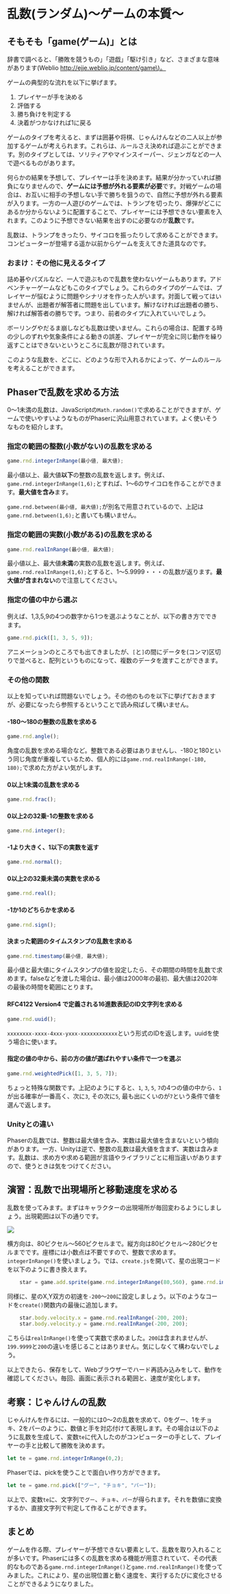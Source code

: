 # 乱数(ランダム)～ゲームの本質～

## そもそも「game\(ゲーム\)」とは

辞書で調べると、「勝敗を競うもの」「遊戯」「駆け引き」など、さまざまな意味があります\(Weblio [http://ejje.weblio.jp/content/game\)。](http://ejje.weblio.jp/content/game%29。)

ゲームの典型的な流れを以下に挙げます。

1. プレイヤーが手を決める
2. 評価する
3. 勝ち負けを判定する
4. 決着がつかなければ1に戻る

ゲームのタイプを考えると、まずは囲碁や将棋、じゃんけんなどの二人以上が参加するゲームが考えられます。これらは、ルールさえ決めれば遊ぶことができます。別のタイプとしては、ソリティアやマインスイーパー、ジェンガなどの一人で遊べるものがあります。

何らかの結果を予想して、プレイヤーは手を決めます。結果が分かっていれば勝負になりませんので、**ゲームには予想が外れる要素が必要**です。対戦ゲームの場合は、お互いに相手の予想しない手で勝ちを狙うので、自然に予想が外れる要素が入ります。一方の一人遊びのゲームでは、トランプを切ったり、爆弾がどこにあるか分からないように配置することで、プレイヤーには予想できない要素を入れます。このように予想できない結果を出すのに必要なのが**乱数**です。

乱数は、トランプをきったり、サイコロを振ったりして求めることができます。コンピューターが登場する遥か以前からゲームを支えてきた道具なのです。

### おまけ：その他に見えるタイプ

詰め碁やパズルなど、一人で遊ぶもので乱数を使わないゲームもあります。アドベンチャーゲームなどもこのタイプでしょう。これらのタイプのゲームでは、プレイヤーが悩むように問題やシナリオを作った人がいます。対面して戦ってはいませんが、出題者が解答者に問題を出しています。解けなければ出題者の勝ち、解ければ解答者の勝ちです。つまり、前者のタイプに入れていいでしょう。

ボーリングやだるま崩しなども乱数は使いません。これらの場合は、配置する時の少しのずれや気象条件による動きの誤差、プレイヤーが完全に同じ動作を繰り返すことはできないというところに乱数が隠されています。

このような乱数を、どこに、どのような形で入れるかによって、ゲームのルールを考えることができます。

## Phaserで乱数を求める方法

0～1未満の乱数は、JavaScriptの`Math.random()`で求めることができますが、ゲームで使いやすいようなものがPhaserに沢山用意されています。よく使いそうなものを紹介します。

### 指定の範囲の整数\(小数がない\)の乱数を求める

```javascript
game.rnd.integerInRange(最小値, 最大値);
```

最小値以上、最大値**以下**の整数の乱数を返します。例えば、`game.rnd.integerInRange(1,6);`とすれば、1～6のサイコロを作ることができます。**最大値を含み**ます。

`game.rnd.between(最小値, 最大値);`が別名で用意されているので、上記は`game.rnd.between(1,6);`と書いても構いません。

### 指定の範囲の実数\(小数がある\)の乱数を求める

```javascript
game.rnd.realInRange(最小値, 最大値);
```

最小値以上、最大値**未満**の実数の乱数を返します。例えば、`game.rnd.realInRange(1,6);`とすると、1～5.9999・・・の乱数が返ります。**最大値が含まれない**ので注意してください。

### 指定の値の中から選ぶ

例えば、1,3,5,9の4つの数字から1つを選ぶようなことが、以下の書き方でできます。

```javascript
game.rnd.pick([1, 3, 5, 9]);
```

アニメーションのところでも出てきましたが、`[`と`]`の間にデータを\(コンマ\)区切りで並べると、配列というものになって、複数のデータを渡すことができます。

### その他の関数

以上を知っていれば問題ないでしょう。その他のものを以下に挙げておきますが、必要になったら参照するということで読み飛ばして構いません。

#### -180～180の整数の乱数を求める

```javascript
game.rnd.angle();
```

角度の乱数を求める場合など。整数である必要はありませんし、-180と180という同じ角度が重複しているため、個人的には`game.rnd.realInRange(-180, 180);`で求めた方がよい気がします。

#### 0以上1未満の乱数を求める

```javascript
game.rnd.frac();
```

#### 0以上2の32乗-1の整数を求める

```javascript
game.rnd.integer();
```

#### -1より大きく、1以下の実数を返す

```javascript
game.rnd.normal();
```

#### 0以上2の32乗未満の実数を求める

```javascript
game.rnd.real();
```

#### -1か1のどちらかを求める

```javascript
game.rnd.sign();
```

#### 決まった範囲のタイムスタンプの乱数を求める

```javascript
game.rnd.timestamp(最小値, 最大値);
```

最小値と最大値にタイムスタンプの値を設定したら、その期間の時間を乱数で求めます。falseなどを渡した場合は、最小値は2000年の最初、最大値は2020年の最後の時間を範囲にとります。

#### RFC4122 Version4 で定義される16進数表記のID文字列を求める

```javascript
game.rnd.uuid();
```

`xxxxxxxx-xxxx-4xxx-yxxx-xxxxxxxxxxxx`という形式のIDを返します。uuidを使う場合に使います。

#### 指定の値の中から、前の方の値が選ばれやすい条件で一つを選ぶ

```javascript
game.rnd.weightedPick([1, 3, 5, 7]);
```

ちょっと特殊な関数です。上記のようにすると、`1`, `3`, `5`, `7`の4つの値の中から、`1`が出る確率が一番高く、次に`3`, その次に`5`, 最も出にくいのが`7`という条件で値を選んで返します。

### Unityとの違い

Phaserの乱数では、整数は最大値を含み、実数は最大値を含まないという傾向があります。一方、Unityは逆で、整数の乱数は最大値を含まず、実数は含みます。乱数は、求め方や求める範囲が言語やライブラリごとに相当違いがありますので、使うときは気をつけてください。

## 演習：乱数で出現場所と移動速度を求める

乱数を使ってみます。まずはキャラクターの出現場所が毎回変わるようにしましょう。出現範囲は以下の通りです。

![](/assets/2017-06-27_18h19_55.png)

横方向は、80ピクセル～560ピクセルまで。縦方向は80ピクセル～280ピクセルまでです。座標には小数点は不要ですので、整数で求めます。`integerInRange()`を使いましょう。では、`create.js`を開いて、星の出現コードを以下のように書き換えます。

```javascript
    star = game.add.sprite(game.rnd.integerInRange(80,560), game.rnd.integerInRange(80, 280), 'star');
```

同様に、星のX,Y双方の初速を`-200`～`200`に設定しましょう。以下のようなコードを`create()`関数内の最後に追加します。

```javascript
    star.body.velocity.x = game.rnd.realInRange(-200, 200);
    star.body.velocity.y = game.rnd.realInRange(-200, 200);
```

こちらは`realInRange()`を使って実数で求めました。`200`は含まれませんが、`199.9999`と`200`の違いを感じることはありません。気にしなくて構わないでしょう。

以上できたら、保存をして、Webブラウザーでハード再読み込みをして、動作を確認してください。毎回、画面に表示される範囲と、速度が変化します。

## 考察：じゃんけんの乱数

じゃんけんを作るには、一般的には0～2の乱数を求めて、0をグー、1をチョキ、2をパーのように、数値と手を対応付けて表現します。その場合は以下のように乱数を生成して、変数`te`に代入したのがコンピューターの手として、プレイヤーの手と比較して勝敗を決めます。

```javascript
let te = game.rnd.integerInRange(0,2);
```

Phaserでは、pickを使うことで面白い作り方ができます。

```javascript
let te = game.rnd.pick(["グー", "チョキ", "パー"]);
```

以上で、変数`te`に、文字列で`グー`、`チョキ`、`パー`が得られます。それを数値に変換するか、直接文字列で判定して作ることができます。

## まとめ

ゲームを作る際、プレイヤーが予想できない要素として、乱数を取り入れることが多いです。Phaserには多くの乱数を求める機能が用意されていて、その代表的なものである`game.rnd.integerInRange()`と`game.rnd.realInRange()`を使ってみました。これにより、星の出現位置と動く速度を、実行するたびに変化させることができるようになりました。

